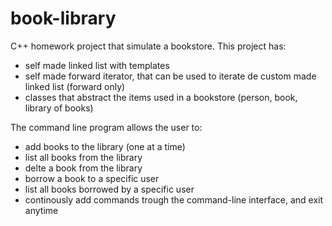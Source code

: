 # book-library
C++ homework project that simulate a bookstore.
This project has:
- self made linked list with templates
- self made forward iterator, that can be used to iterate de custom made linked list (forward only)
- classes that abstract the items used in a bookstore (person, book, library of books)


The command line program allows the user to:
- add books to the library (one at a time) 
- list all books from the library
- delte a book from the library
- borrow a book to a specific user
- list all books borrowed by a specific user
- continously add commands trough the command-line interface, and exit anytime
